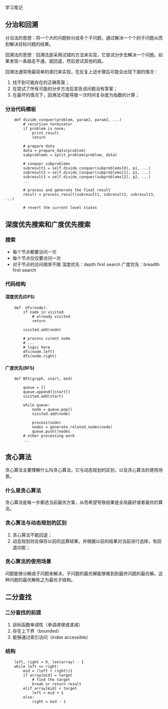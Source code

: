 学习笔记

## 分治和回溯
分治法的思想：将一个大的问题拆分成多个子问题，通过解决一个个的子问题从而到解决目标问题的结果。  

回溯法的思想：回溯法是采用试错的方法来实现，它尝试分步去解决一个问题。如果发现一条路走不通，就回退，然后尝试其他的路。  

回溯法通常用最简单的递归来实现，在反复上述步骤后可能会出现下面的情况：
1. 找不到可能存在的正确答案；
2. 在尝试了所有可能的分步方法后宣告该问题没有答案；
3. 在最坏的情况下，回溯法可能导致一次时间复杂度为指数的计算；


### 分治代码模板
        
        def divide_conquer(problem, param1, param2, ...)
            # recursion terminator
            if problem is none;
                print_result
                return
            
            # prepare data
            data = prepare_data(problem)
            subproblems = split_problem(problem, data)
            
            # conquer subproblems
            subresult1 = self.divide_conquer(subproblems[0], p1, ...)
            subresult2 = self.divide_conquer(subproblems[1], p1, ...)
            subresult3 = self.divide_conquer(subproblems[2], p2, ...)
            ...
            
            # process and generate the final result
            result = process_result(subresult1, subresult2, subresult3, ...)
            
            # revert the current level states

## 深度优先搜索和广度优先搜索

### 搜索
- 每个节点都要访问一次
- 每个节点仅仅要访问一次
- 对于节点的访问顺序不限
深度优先：depth first search
广度优先：breadth first search

### 代码结构
#### 深度优先(DFS)
        
        def  dfs(node):
            if node in visited
                # already visited 
                return
             
            visited.add(node)
            
            # process curent node
            # ...
            # logic here
            dfs(node.left)
            dfs(node.right)
            
#### 广度优先(BFS)
        
        def BFS(graph, start, end)
        
            queue = []
            queue.append([start])
            visited.add(start)
            
            while queue:
                node = queue.pop()
                visited.add(node)
                
                process(node)
                nodes = generate_related_nodes(node)
                queue.push()nodes
            # other processing work
            ...
## 贪心算法
贪心算法主要理解什么叫贪心算法，它与动态规划的区别，以及贪心算法的使用场景。

### 什么是贪心算法
贪心算法是每一步都选当前最优方案，从而希望导致结果是全局最好或者最优的算法。

### 贪心算法与动态规划的区别
1. 贪心算法不能回退；
2. 动态规划则会保存以前的运算结果，并根据以前的结果对当前进行选择，有回退功能；

### 贪心算法的使用场景
问题能够分解成子问题来解决，子问题的最优解能够推到到最终问题的最优解。这种问题的最优解称之为最优子结构。


## 二分查找

### 二分查找的前提
1. 目标函数单调性（单调递增或递减） 
2. 存在上下界（bounded）
3. 能够通过索引访问（index accessible）

### 结构
        
        left, right = 0, len(array) - 1
        while left <= right:
            mid = (left + right)/2
            if array[mid] = target
                # find the target 
                break or return result
            elif array[mid] < target
                left = mid + 1
            else:
                right = mid - 1
            
            